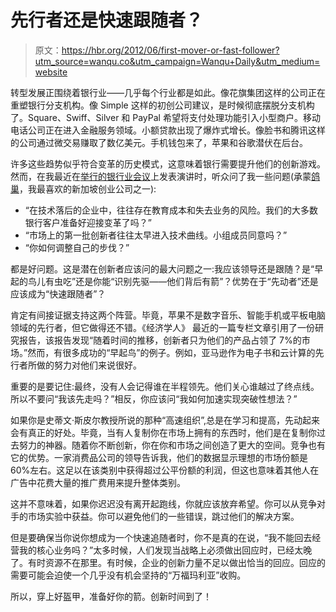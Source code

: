 # 先行者还是快速跟随者？

> 原文：<https://hbr.org/2012/06/first-mover-or-fast-follower?utm_source=wanqu.co&utm_campaign=Wanqu+Daily&utm_medium=website>

转型发展正围绕着银行业——几乎每个行业都是如此。像花旗集团这样的公司正在重塑银行分支机构。像 Simple 这样的初创公司建议，是时候彻底摆脱分支机构了。Square、Swiff、Silver 和 PayPal 希望将支付处理功能引入小型商户。移动电话公司正在进入金融服务领域。小额贷款出现了爆炸式增长。像脸书和腾讯这样的公司通过微交易赚取了数亿美元。手机钱包来了，苹果和谷歌潜伏在后台。

许多这些趋势似乎符合变革的历史模式，这意味着银行需要提升他们的创新游戏。然而，在我最近在[举行的银行业会议](http://nextbankasia.com/)上发表演讲时，听众问了我一些问题(承蒙[鸽巢](http://www.pigeonhole.sg/)，我最喜欢的新加坡创业公司之一):

*   “在技术落后的企业中，往往存在教育成本和失去业务的风险。我们的大多数银行客户准备好迎接变革了吗？”
*   “市场上的第一批创新者往往太早进入技术曲线。小组成员同意吗？”
*   “你如何调整自己的步伐？”

都是好问题。这是潜在创新者应该问的最大问题之一:我应该领导还是跟随？是“早起的鸟儿有虫吃”还是你能“识别先驱——他们背后有箭”？优势在于“先动者”还是应该成为“快速跟随者”？

肯定有间接证据支持这两个阵营。毕竟，苹果不是数字音乐、智能手机或平板电脑领域的先行者，但它做得还不错。《经济学人》 最近的一篇专栏文章引用了一份研究报告，该报告发现“随着时间的推移，创新者只为他们的产品占领了 7%的市场。”然而，有很多成功的“早起鸟”的例子。例如，亚马逊作为电子书和云计算的先行者所做的努力对他们来说很好。

重要的是要记住:最终，没有人会记得谁在半程领先。他们关心谁越过了终点线。所以不要问“我该先走吗？”相反，你应该问“我如何加速实现突破性想法？”

如果你是史蒂文·斯皮尔教授所说的那种“高速组织”,总是在学习和提高，先动起来会有真正的好处。毕竟，当有人复制你在市场上拥有的东西时，他们是在复制你过去努力的神器。随着你不断创新，你在你和市场之间创造了更大的空间。竞争也有它的优势。一家消费品公司的领导告诉我，他们的数据显示理想的市场份额是 60%左右。这足以在该类别中获得超过公平份额的利润，但这也意味着其他人在广告中花费大量的推广费用来提升整体类别。

这并不意味着，如果你迟迟没有离开起跑线，你就应该放弃希望。你可以从竞争对手的市场实验中获益。你可以避免他们的一些错误，跳过他们的解决方案。

但是要确保当你说你想成为一个快速追随者时，你不是真的在说，“我不能回去经营我的核心业务吗？”太多时候，人们发现当战略上必须做出回应时，已经太晚了。有时资源不在那里。有时候，企业的创新力量不足以做出恰当的回应。回应的需要可能会迫使一个几乎没有机会坚持的“万福玛利亚”收购。

所以，穿上好盔甲，准备好你的箭。创新时间到了！